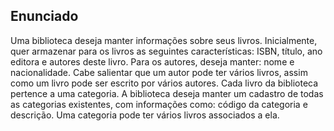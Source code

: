 ## Enunciado

Uma biblioteca deseja manter informações sobre seus livros.
Inicialmente, quer armazenar para os livros as seguintes características:
ISBN, título, ano editora e autores deste livro. Para os autores, deseja
manter: nome e nacionalidade. Cabe salientar que um autor pode ter
vários livros, assim como um livro pode ser escrito por vários autores.
Cada livro da biblioteca pertence a uma categoria. A biblioteca deseja
manter um cadastro de todas as categorias existentes, com informações
como: código da categoria e descrição. Uma categoria pode ter vários
livros associados a ela.